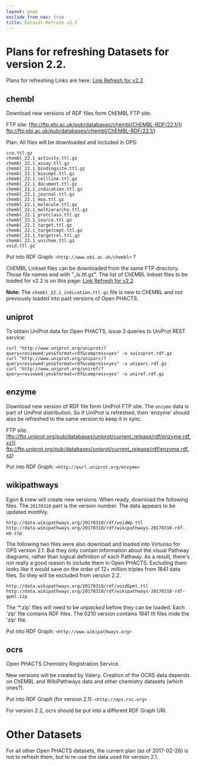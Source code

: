```yaml
---
layout: page
exclude_from_nav: true
title: Dataset Refresh v2.2
---
```


# Plans for refreshing Datasets for version 2.2. 

Plans for refreshing Links are here:  [Link Refresh for v2.2](/refresh/link-refresh-2.2).


## chembl

Download new versions of RDF files form ChEMBL FTP site.

FTP site: [ftp://ftp.ebi.ac.uk/pub/databases/chembl/ChEMBL-RDF/22.1/](
ftp://ftp.ebi.ac.uk/pub/databases/chembl/ChEMBL-RDF/22.1/)

Plan: All files will be downloaded and included in OPS:

```
cco.ttl.gz
chembl_22.1_activity.ttl.gz
chembl_22.1_assay.ttl.gz
chembl_22.1_bindingsite.ttl.gz
chembl_22.1_biocmpt.ttl.gz
chembl_22.1_cellline.ttl.gz
chembl_22.1_document.ttl.gz
chembl_22.1_indication.ttl.gz
chembl_22.1_journal.ttl.gz
chembl_22.1_moa.ttl.gz
chembl_22.1_molecule.ttl.gz
chembl_22.1_molhierarchy.ttl.gz
chembl_22.1_protclass.ttl.gz
chembl_22.1_source.ttl.gz
chembl_22.1_target.ttl.gz
chembl_22.1_targetcmpt.ttl.gz
chembl_22.1_targetrel.ttl.gz
chembl_22.1_unichem.ttl.gz
void.ttl.gz
```

Put into RDF Graph:  `<http://www.ebi.ac.uk/chembl>` ?

ChEMBL Linkset files can be downloaded from the same FTP directory.  Those file names end with
"_ls.ttl.gz".
The list of ChEMBL linkset files to be loaded for v2.2 is on this page:
   [Link Refresh for v2.2](/refresh/link-refresh-2.2)

**Note:**  The `chembl_22.1_indication.ttl.gz` file is new to ChEMBL and not previously loaded
  into past versions of Open PHACTS.


## uniprot

To obtain UniProt data for Open PHACTS, issue 3 queries to UniProt REST service:

```
curl "http://www.uniprot.org/uniprot/?query=reviewed:yes&format=rdf&compress=yes" -o swissprot.rdf.gz
curl "http://www.uniprot.org/uniparc/?query=reviewed:yes&format=rdf&compress=yes" -o uniparc.rdf.gz
curl "http://www.uniprot.org/uniref/?query=reviewed:yes&format=rdf&compress=yes" -o uniref.rdf.gz
```


## enzyme

Download new version of RDF file form UniProt FTP site.  The `enzyme` data is part of UniProt
distribution.  So if UniProt is refreshed, then 'enzyme' should also be refreshed to the same
version to keep it in sync.

FTP site: [ftp://ftp.uniprot.org/pub/databases/uniprot/current_release/rdf/enzyme.rdf.xz](
ftp://ftp.uniprot.org/pub/databases/uniprot/current_release/rdf/enzyme.rdf.xz)

Put into RDF Graph:  `<http://purl.uniprot.org/enzyme>`


## wikipathways

Egon & crew will create new versions.  When ready, download the following files.
The `20170310` part is the version number. The data appears to be updated monthly.

```
http://data.wikipathways.org/20170310/rdf/voidWp.ttl
http://data.wikipathways.org/20170310/rdf/wikipathways-20170310-rdf-wp.zip
```

The following two files were also download and loaded into Virtuoso for OPS version 2.1.  But
they only contain information about the visual Pathway diagrams, rather than logical definition
of each Pathway.  As a result, there's not really a good reason to include them in Open PHACTS.
Excluding them looks like it would save on the order of 12+ million triples from 1841 data
files.   So they will be excluded from version 2.2.

```
http://data.wikipathways.org/20170310/rdf/voidGpml.ttl
http://data.wikipathways.org/20170310/rdf/wikipathways-20170310-rdf-gpml.zip
```

The '*.zip' files will need to be _unpacked_ before they can be loaded.  Each 'zip' file
contains RDF files.  The 0210 version contains 1841 ttl files inide the 'zip' file.

Put into RDF Graph:  `<http://www.wikipathways.org>`


## ocrs

Open PHACTS Chemistry Registration Service.

New versions will be created by Valery.  Creation of the OCRS data depends on ChEMBL and
WIkiPathways data and other chemistry datasets (which ones?).

Put into RDF Graph (for version 2.1):  `<http://ops.rsc.org>`

For version 2.2, ocrs should be put into a different RDF Graph URI.


# Other Datasets

For all other Open PHACTS datasets, the current plan (as of 2017-02-26) is not to refresh them,
but to re-use the data used for version 2.1.
